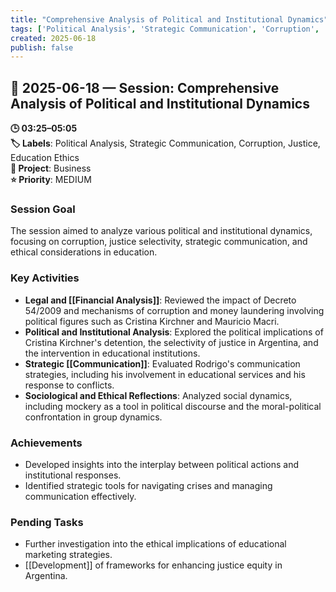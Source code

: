 ```yaml
---
title: "Comprehensive Analysis of Political and Institutional Dynamics"
tags: ['Political Analysis', 'Strategic Communication', 'Corruption', 'Justice', 'Education Ethics']
created: 2025-06-18
publish: false
---
```


## 📅 2025-06-18 — Session: Comprehensive Analysis of Political and Institutional Dynamics

**🕒 03:25–05:05**  
**🏷️ Labels**: Political Analysis, Strategic Communication, Corruption, Justice, Education Ethics  
**📂 Project**: Business  
**⭐ Priority**: MEDIUM  


### Session Goal
The session aimed to analyze various political and institutional dynamics, focusing on corruption, justice selectivity, strategic communication, and ethical considerations in education.

### Key Activities
- **Legal and [[Financial Analysis]]**: Reviewed the impact of Decreto 54/2009 and mechanisms of corruption and money laundering involving political figures such as Cristina Kirchner and Mauricio Macri.
- **Political and Institutional Analysis**: Explored the political implications of Cristina Kirchner's detention, the selectivity of justice in Argentina, and the intervention in educational institutions.
- **Strategic [[Communication]]**: Evaluated Rodrigo's communication strategies, including his involvement in educational services and his response to conflicts.
- **Sociological and Ethical Reflections**: Analyzed social dynamics, including mockery as a tool in political discourse and the moral-political confrontation in group dynamics.

### Achievements
- Developed insights into the interplay between political actions and institutional responses.
- Identified strategic tools for navigating crises and managing communication effectively.

### Pending Tasks
- Further investigation into the ethical implications of educational marketing strategies.
- [[Development]] of frameworks for enhancing justice equity in Argentina.
